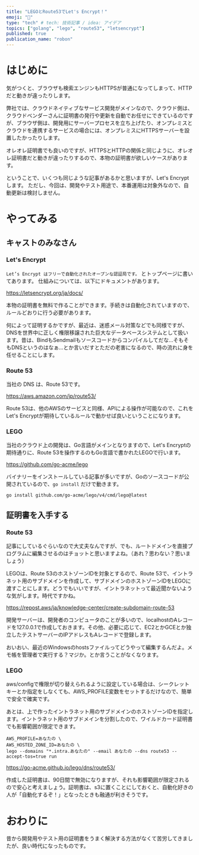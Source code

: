 ```yaml
---
title: "LEGOとRoute53でLet's Encrypt！"
emoji: "🔐"
type: "tech" # tech: 技術記事 / idea: アイデア
topics: ["golang", "lego", "route53", "letsencrypt"]
published: true
publication_name: "robon"
---
```


# はじめに
気がつくと、ブラウザも検索エンジンもHTTPSが普通になってしまって、HTTPだと動きが違ったりします。

弊社では、クラウドネイティブなサービス開発がメインなので、クラウド側は、クラウドベンダーさんに証明書の発行や更新を自動でお任せにできているのですが、ブラウザ側は、開発用にサーバープロセスを立ち上げたり、オンプレミスとクラウドを連携するサービスの場合には、オンプレミスにHTTPSサーバーを設置したかったりします。

オレオレ証明書でも良いのですが、HTTPSとHTTPの関係と同じように、オレオレ証明書だと動きが違ったりするので、本物の証明書が欲しいケースがあります。

ということで、いくつも同じような記事があるかと思いますが、Let's Encrypt します。
ただし、今回は、開発やテスト用途で、本番運用は対象外なので、自動更新は検討しません。

# やってみる
## キャストのみなさん
### Let's Encrypt
`Let’s Encrypt はフリーで自動化されたオープンな認証局です。` とトップページに書いてあります。
仕組みについては、以下にドキュメントがあります。

https://letsencrypt.org/ja/docs/

本物の証明書を無料で作ることができます。手続きは自動化されていますので、ルールどおりに行う必要があります。

何によって証明するかですが、最近は、迷惑メール対策などでも同様ですが、DNSを世界中に正しく権限移譲された巨大なデータベースシステムとして扱います。昔は、BindもSendmailもソースコードからコンパイルしてだな…そもそもDNSというのはなぁ…とか言いだすとただの老害になるので、時の流れに身を任せることにします。

### Route 53
当社の DNS は、Route 53です。

https://aws.amazon.com/jp/route53/

Route 53は、他のAWSのサービスと同様、APIによる操作が可能なので、これをLet's Encryptが期待しているルールで動かせば良いということになります。

### LEGO
当社のクラウド上の開発は、Go言語がメインとなりますので、Let's Encryptの期待通りに、Route 53を操作するのもGo言語で書かれたLEGOで行います。

https://github.com/go-acme/lego

バイナリーをインストールしている記事が多いですが、Goのソースコードが公開されているので、`go install` だけで動きます。
```
go install github.com/go-acme/lego/v4/cmd/lego@latest
```

## 証明書を入手する
### Route 53
記事にしているぐらいなので大丈夫なんですが、でも、ルートドメインを直接プログラムに編集させるのはチョットと思いますよね。（あれ？思わない？思いましょう）

LEGOは、Route 53のホストゾーンIDを対象とするので、Route 53で、イントラネット用のサブドメインを作成して、サブドメインのホストゾーンIDをLEGOに渡すことにします。どうでもいいですが、イントラネットって最近聞かないような気がします。時代ですかね。

https://repost.aws/ja/knowledge-center/create-subdomain-route-53

開発サーバーは、開発者のコンピュータのことが多いので、localhostのAレコードを127.0.0.1で作成しておきます。その他、必要に応じて、EC2とかGCEとか独立したテストサーバーのIPアドレスもAレコードで登録します。

おいおい、最近のWindowsのhostsファイルってどうやって編集するんだよ。メモ帳を管理者で実行する？マジか。とか言うことがなくなります。

### LEGO
aws/configで権限が切り替えられるように設定している場合は、シークレットキーとか指定をしなくても、AWS_PROFILE変数をセットするだけなので、簡単で安全で確実です。

あとは、上で作ったイントラネット用のサブドメインのホストゾーンIDを指定します。イントラネット用のサブドメインを分割したので、ワイルドカード証明書でも影響範囲が限定できます。

```
AWS_PROFILE=あなたの \
AWS_HOSTED_ZONE_ID=あなたの \
lego --domains "*.intra.あなたの" --email あなたの --dns route53 --accept-tos=true run
```

https://go-acme.github.io/lego/dns/route53/

作成した証明書は、90日間で無効になりますが、それも影響範囲が限定されるので安心と考えましょう。証明書は、s3に置くことにしておくと、自動化好きの人が「自動化するぞ！」となったときも融通が利きそうです。

# おわりに
昔から開発用やテスト用の証明書をうまく解決する方法がなくて苦労してきましたが、良い時代になったものです。
